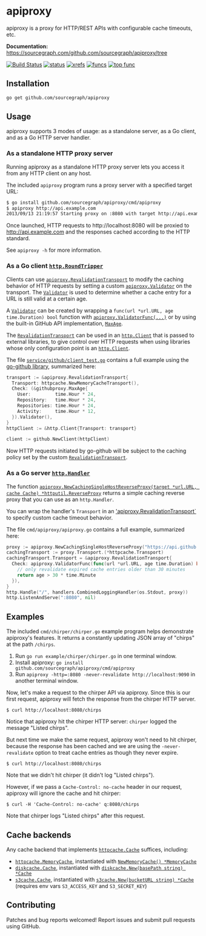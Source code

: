 apiproxy
========

apiproxy is a proxy for HTTP/REST APIs with configurable cache timeouts, etc.

**Documentation:** <https://sourcegraph.com/github.com/sourcegraph/apiproxy/tree>

[![Build Status](https://travis-ci.org/sourcegraph/apiproxy.png?branch=master)](https://travis-ci.org/sourcegraph/apiproxy)
[![status](https://sourcegraph.com/api/repos/github.com/sourcegraph/apiproxy/badges/status.png)](https://sourcegraph.com/github.com/sourcegraph/apiproxy)
[![xrefs](https://sourcegraph.com/api/repos/github.com/sourcegraph/apiproxy/badges/xrefs.png)](https://sourcegraph.com/github.com/sourcegraph/apiproxy)
[![funcs](https://sourcegraph.com/api/repos/github.com/sourcegraph/apiproxy/badges/funcs.png)](https://sourcegraph.com/github.com/sourcegraph/apiproxy)
[![top func](https://sourcegraph.com/api/repos/github.com/sourcegraph/apiproxy/badges/top-func.png)](https://sourcegraph.com/github.com/sourcegraph/apiproxy)


Installation
------------

```bash
go get github.com/sourcegraph/apiproxy
```


Usage
-----

apiproxy supports 3 modes of usage: as a standalone server, as a Go client, and
as a Go HTTP server handler.


### As a standalone HTTP proxy server

Running apiproxy as a standalone HTTP proxy server lets you access it from any
HTTP client on any host.

The included `apiproxy` program runs a proxy server with a specified target URL:

```bash
$ go install github.com/sourcegraph/apiproxy/cmd/apiproxy
$ apiproxy http://api.example.com
2013/09/13 21:19:57 Starting proxy on :8080 with target http://api.example.com
```

Once launched, HTTP requests to http://localhost:8080 will be proxied to
http://api.example.com and the responses cached according to the HTTP standard.

See `apiproxy -h` for more information.


### As a Go client [`http.RoundTripper`](https://sourcegraph.com/code.google.com/p/go/symbols/go/code.google.com/p/go/src/pkg/net/http/RoundTripper:type)

Clients can use [`apiproxy.RevalidationTransport`](https://sourcegraph.com/github.com/sourcegraph/apiproxy/symbols/go/github.com/sourcegraph/apiproxy/RevalidationTransport:type) to modify the caching behavior of HTTP requests by setting a custom [`apiproxy.Validator`](https://sourcegraph.com/github.com/sourcegraph/apiproxy/symbols/go/github.com/sourcegraph/apiproxy/Validator:type) on the transport. The [`Validator`](https://sourcegraph.com/github.com/sourcegraph/apiproxy/symbols/go/github.com/sourcegraph/apiproxy/Validator:type) is used to determine whether a cache entry for a URL is still valid at a certain age.

A [`Validator`](https://sourcegraph.com/github.com/sourcegraph/apiproxy/symbols/go/github.com/sourcegraph/apiproxy/Validator:type) can be created by wrapping a `func(url *url.URL, age time.Duration) bool`
function with [`apiproxy.ValidatorFunc(...)`](https://sourcegraph.com/github.com/sourcegraph/apiproxy/symbols/go/github.com/sourcegraph/apiproxy/ValidatorFunc:type) or by using the built-in GitHub API implementation, [`MaxAge`](https://sourcegraph.com/github.com/sourcegraph/apiproxy/symbols/go/github.com/sourcegraph/apiproxy/service/github/MaxAge:type).

The [`RevalidationTransport`](https://sourcegraph.com/github.com/sourcegraph/apiproxy/symbols/go/github.com/sourcegraph/apiproxy/RevalidationTransport:type) can be used in an [`http.Client`](https://sourcegraph.com/code.google.com/p/go/symbols/go/code.google.com/p/go/src/pkg/net/http/Client:type) that is passed to external libraries, to give control over HTTP requests when using libraries whose only configuration point is an [`http.Client`](https://sourcegraph.com/code.google.com/p/go/symbols/go/code.google.com/p/go/src/pkg/net/http/Client:type).

The file [`service/github/client_test.go`](https://github.com/sourcegraph/apiproxy/blob/master/service/github/client_test.go)
contains a full example using the [go-github library](https://github.com/google/go-github), summarized here:

```go
transport := &apiproxy.RevalidationTransport{
  Transport: httpcache.NewMemoryCacheTransport(),
  Check: (&githubproxy.MaxAge{
    User:         time.Hour * 24,
    Repository:   time.Hour * 24,
    Repositories: time.Hour * 24,
    Activity:     time.Hour * 12,
  }).Validator(),
}
httpClient := &http.Client{Transport: transport}

client := github.NewClient(httpClient)
```

Now HTTP requests initiated by go-github will be subject to the caching policy set by the custom [`RevalidationTransport`](https://sourcegraph.com/github.com/sourcegraph/apiproxy/symbols/go/github.com/sourcegraph/apiproxy/RevalidationTransport:type).


### As a Go server [`http.Handler`](https://sourcegraph.com/code.google.com/p/go/symbols/go/code.google.com/p/go/src/pkg/net/http/Handler:type)

The function [`apiproxy.NewCachingSingleHostReverseProxy(target *url.URL, cache
Cache)
*httputil.ReverseProxy`](https://sourcegraph.com/github.com/sourcegraph/apiproxy/symbols/go/github.com/sourcegraph/apiproxy/NewCachingSingleHostReverseProxy)
returns a simple caching reverse proxy that you can use as an
`http.Handler`.

You can wrap the handler's `Transport` in an
['apiproxy.RevalidationTransport`](https://sourcegraph.com/github.com/sourcegraph/apiproxy/symbols/go/github.com/sourcegraph/apiproxy/RevalidationTransport:type)
to specify custom cache timeout behavior.

The file `cmd/apiproxy/apiproxy.go` contains a full example, summarized here:

```go
proxy := apiproxy.NewCachingSingleHostReverseProxy("https://api.github.com", httpcache.NewMemoryCache())
cachingTransport := proxy.Transport.(*httpcache.Transport)
cachingTransport.Transport = &apiproxy.RevalidationTransport{
  Check: apiproxy.ValidatorFunc(func(url *url.URL, age time.Duration) bool {
    // only revalidate expired cache entries older than 30 minutes
    return age > 30 * time.Minute
  }),
}
http.Handle("/", handlers.CombinedLoggingHandler(os.Stdout, proxy))
http.ListenAndServe(":8080", nil)
```


Examples
--------

The included `cmd/chirper/chirper.go` example program helps demonstrate
apiproxy's features. It returns a constantly updating JSON array of "chirps" at
the path `/chirps`.

1. Run `go run example/chirper/chirper.go` in one terminal window.
1. Install apiproxy: `go install github.com/sourcegraph/apiproxy/cmd/apiproxy`
1. Run `apiproxy -http=:8080 -never-revalidate http://localhost:9090` in another terminal window.

Now, let's make a request to the chirper API via apiproxy. Since this is our
first request, apiproxy will fetch the response from the chirper HTTP server.

```
$ curl http://localhost:8080/chirps
```

Notice that apiproxy hit the chirper HTTP server: `chirper` logged the message "Listed chirps".

But next time we make the same request, apiproxy won't need to hit chirper,
because the response has been cached and we are using the `-never-revalidate`
option to treat cache entries as though they never expire.

```
$ curl http://localhost:8080/chirps
```

Note that we didn't hit chirper (it didn't log "Listed chirps").

However, if we pass a `Cache-Control: no-cache` header in our request, apiproxy
will ignore the cache and hit chirper:

```
$ curl -H 'Cache-Control: no-cache' q:8080/chirps
```

Note that chirper logs "Listed chirps" after this request.


Cache backends
--------------

Any cache backend that implements
[`httpcache.Cache`](https://sourcegraph.com/github.com/gregjones/httpcache/symbols/go/github.com/gregjones/httpcache/Cache:type)
suffices, including:

* [`httpcache.MemoryCache`](https://sourcegraph.com/github.com/gregjones/httpcache/symbols/go/github.com/gregjones/httpcache/MemoryCache:type),
  instantiated with [`NewMemoryCache() *MemoryCache`](https://sourcegraph.com/github.com/gregjones/httpcache/symbols/go/github.com/gregjones/httpcache/NewMemoryCache)
* [`diskcache.Cache`](https://sourcegraph.com/github.com/gregjones/httpcache/symbols/go/github.com/gregjones/httpcache/diskcache/Cache:type), instantiated with [`diskcache.New(basePath string) *Cache`](https://sourcegraph.com/github.com/gregjones/httpcache/symbols/go/github.com/gregjones/httpcache/diskcache/New)
* [`s3cache.Cache`](https://sourcegraph.com/github.com/sourcegraph/s3cache/symbols/go/github.com/sourcegraph/s3cache/Cache:type), instantiated with [`s3cache.New(bucketURL string) *Cache`](https://sourcegraph.com/github.com/sourcegraph/s3cache/symbols/go/github.com/sourcegraph/s3cache/New) (requires env vars `S3_ACCESS_KEY` and `S3_SECRET_KEY`)

Contributing
------------

Patches and bug reports welcomed! Report issues and submit pull requests using
GitHub.
